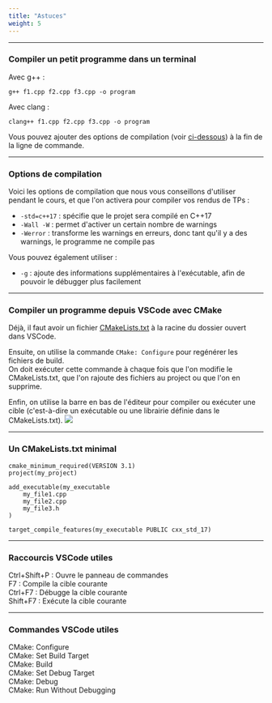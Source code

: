 ```yaml
---
title: "Astuces"
weight: 5
---
```


---

### Compiler un petit programme dans un terminal

Avec g++ :
```b
g++ f1.cpp f2.cpp f3.cpp -o program
```

Avec clang :
```b
clang++ f1.cpp f2.cpp f3.cpp -o program
```

Vous pouvez ajouter des options de compilation (voir [ci-dessous](#options-de-compilation)) à la fin de la ligne de commande.

---

### Options de compilation

Voici les options de compilation que nous vous conseillons d'utiliser pendant le cours, et que l'on activera pour compiler vos rendus de TPs :
- `-std=c++17` : spécifie que le projet sera compilé en C++17 
- `-Wall -W` : permet d'activer un certain nombre de warnings
- `-Werror` : transforme les warnings en erreurs, donc tant qu'il y a des warnings, le programme ne compile pas

Vous pouvez également utiliser :
- `-g` : ajoute des informations supplémentaires à l'exécutable, afin de pouvoir le débugger plus facilement

---

### Compiler un programme depuis VSCode avec CMake

Déjà, il faut avoir un fichier [CMakeLists.txt](#un-cmakeliststxt-minimal) à la racine du dossier ouvert dans VSCode.

Ensuite, on utilise la commande `CMake: Configure` pour regénérer les fichiers de build.\
On doit exécuter cette commande à chaque fois que l'on modifie le CMakeLists.txt, que l'on rajoute des fichiers au project ou que l'on en supprime.

Enfin, on utilise la barre en bas de l'éditeur pour compiler ou exécuter une cible (c'est-à-dire un exécutable ou une librairie définie dans le CMakeLists.txt).
![](/CPP_Learning/images/chapter0/vscode-toolbar.png)

---

### Un CMakeLists.txt minimal

```
cmake_minimum_required(VERSION 3.1)
project(my_project)

add_executable(my_executable
    my_file1.cpp
    my_file2.cpp
    my_file3.h
)

target_compile_features(my_executable PUBLIC cxx_std_17)
```

---

### Raccourcis VSCode utiles

Ctrl+Shift+P : Ouvre le panneau de commandes\
F7 : Compile la cible courante\
Ctrl+F7 : Débugge la cible courante\
Shift+F7 : Exécute la cible courante

---

### Commandes VSCode utiles

CMake: Configure\
CMake: Set Build Target\
CMake: Build\
CMake: Set Debug Target\
CMake: Debug\
CMake: Run Without Debugging
